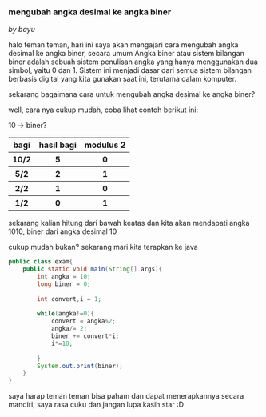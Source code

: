 <h3>mengubah angka desimal ke angka biner</h3>
<p><i>by bayu</i></p>
<p>halo teman teman, hari ini saya akan mengajari cara mengubah angka desimal ke angka biner, secara umum Angka biner atau sistem bilangan biner adalah sebuah sistem penulisan angka yang hanya menggunakan dua simbol, yaitu 0 dan 1. Sistem ini menjadi dasar dari semua sistem bilangan berbasis digital yang kita gunakan saat ini, terutama dalam komputer.</p>

<p>sekarang bagaimana cara untuk mengubah angka desimal ke angka biner? </p>

<p>well, cara nya cukup mudah, coba lihat contoh berikut ini:</p>

<p>10 -> biner? </p>
<table>
  <tr>
    <th>bagi</th>
    <th>hasil bagi</th>
    <th>modulus 2</th>
  </tr>
  <tr>
    <th>10/2</th>
    <th>5</th>
    <th>0</th>
  </tr>
  <tr>
    <th>5/2</th>
    <th>2</th>
    <th>1</th>
  </tr>
  <tr>
    <th>2/2</th>
    <th>1</th>
    <th>0</th>
  </tr>
  <tr>
    <th>1/2</th>
    <th>0</th>
    <th>1</th>
  </tr>
</table>
<p>sekarang kalian hitung dari bawah keatas dan kita akan mendapati angka 1010, biner dari angka desimal 10</p>

<p>cukup mudah bukan? sekarang mari kita terapkan ke java</p>

```java
public class exam{
    public static void main(String[] args){
        int angka = 10;
        long biner = 0;
        
        int convert,i = 1;
        
        while(angka!=0){
            convert = angka%2;
            angka/= 2;
            biner += convert*i;
            i*=10;
            
        }
        System.out.print(biner);
    }
}
```

<p>saya harap teman teman bisa paham dan dapat menerapkannya secara mandiri, saya rasa cuku dan jangan lupa kasih star :D</p>

